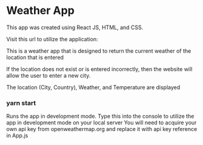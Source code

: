 # Weather App

This app was created using React JS, HTML, and CSS.

Visit this url to utilize the application:

This is a weather app that is designed to return the current weather of the location that is entered

If the location does not exist or is entered incorrectly, then the website will allow the user to enter a new city.

The location (City, Country), Weather, and Temperature are displayed

### yarn start

Runs the app in development mode.
Type this into the console to utilize the app in development mode on your local server
You will need to acquire your own api key from openweathermap.org and replace it with api key reference in App.js


